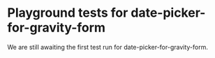 # Playground tests for date-picker-for-gravity-form
We are still awaiting the first test run for date-picker-for-gravity-form.
